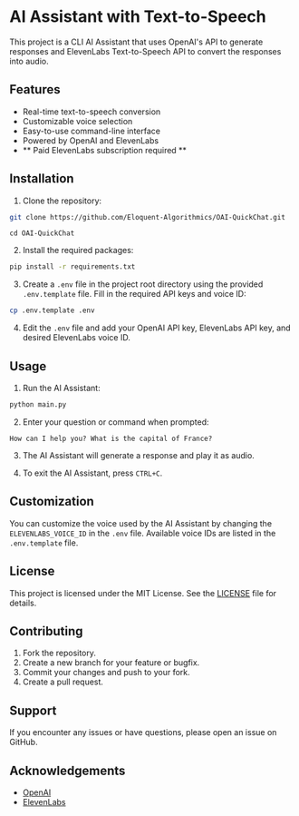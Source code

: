 # AI Assistant with Text-to-Speech

This project is a CLI AI Assistant that uses OpenAI's API to generate responses and ElevenLabs Text-to-Speech API to convert the responses into audio.

## Features

- Real-time text-to-speech conversion
- Customizable voice selection
- Easy-to-use command-line interface
- Powered by OpenAI and ElevenLabs
- ** Paid ElevenLabs subscription required **

## Installation

1. Clone the repository:

```bash
git clone https://github.com/Eloquent-Algorithmics/OAI-QuickChat.git
```
```
cd OAI-QuickChat
```

2. Install the required packages:

```bash
pip install -r requirements.txt
```

3. Create a `.env` file in the project root directory using the provided `.env.template` file. Fill in the required API keys and voice ID:

```bash
cp .env.template .env
```

4. Edit the `.env` file and add your OpenAI API key, ElevenLabs API key, and desired ElevenLabs voice ID.

## Usage

1. Run the AI Assistant:

```bash
python main.py
```

2. Enter your question or command when prompted:

```
How can I help you? What is the capital of France?
```

3. The AI Assistant will generate a response and play it as audio.

4. To exit the AI Assistant, press `CTRL+C`.

## Customization

You can customize the voice used by the AI Assistant by changing the `ELEVENLABS_VOICE_ID` in the `.env` file. Available voice IDs are listed in the `.env.template` file.

## License

This project is licensed under the MIT License. See the [LICENSE](LICENSE) file for details.

## Contributing

1. Fork the repository.
2. Create a new branch for your feature or bugfix.
3. Commit your changes and push to your fork.
4. Create a pull request.

## Support

If you encounter any issues or have questions, please open an issue on GitHub.

## Acknowledgements

- [OpenAI](https://www.openai.com/)
- [ElevenLabs](https://www.elevenlabs.ai/)
